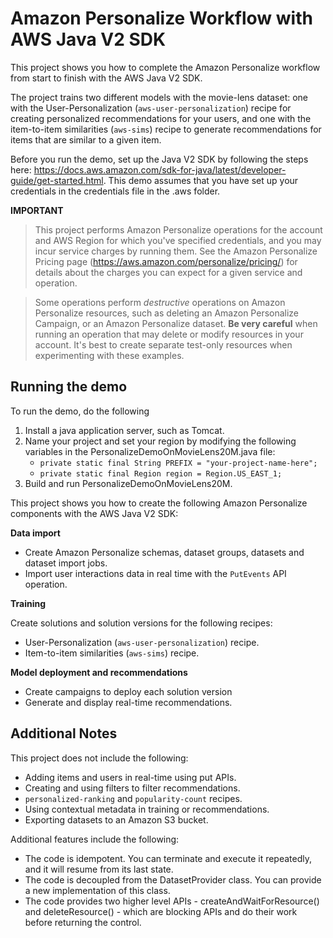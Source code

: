 # Amazon Personalize Workflow with AWS Java V2 SDK

This project shows you how to complete the Amazon Personalize
workflow from start to finish with the AWS Java V2 SDK.

The project trains
two different models with the movie-lens dataset: one with the User-Personalization (`aws-user-personalization`)
recipe for creating personalized recommendations for your users, and one with the
item-to-item similarities (`aws-sims`) recipe to generate recommendations for items
that are similar to a given item.

Before you run the demo, set up the Java V2 SDK by following the steps here:
https://docs.aws.amazon.com/sdk-for-java/latest/developer-guide/get-started.html.
This demo assumes that you have set up your credentials in the credentials file in the .aws folder.

**IMPORTANT**

>This project performs Amazon Personalize operations for the account and AWS Region for which you've specified
credentials, and you may incur service charges by running them.
See the Amazon Personalize Pricing page (https://aws.amazon.com/personalize/pricing/) for details about the charges you can expect for a given
service and operation.

>Some operations perform *destructive* operations on Amazon Personalize resources, such as deleting an Amazon Personalize Campaign,
or an Amazon Personalize dataset. **Be very careful** when running an operation that
may delete or modify resources in your account. It's best to create separate test-only
resources when experimenting with these examples.

## Running the demo

To run the demo, do the following

1. Install a java application server, such as Tomcat.
2. Name your project and set your region by modifying the following variables in the PersonalizeDemoOnMovieLens20M.java file:
   - `private static final String PREFIX = "your-project-name-here";`
   - `private static final Region region = Region.US_EAST_1;`
3. Build and run PersonalizeDemoOnMovieLens20M.

This project shows you how to create the following Amazon Personalize components with the AWS Java V2 SDK:

**Data import**
- Create Amazon Personalize schemas, dataset groups, datasets and dataset import jobs.
- Import user interactions data in real time with the `PutEvents` API operation.

**Training**

Create solutions and solution versions for the following recipes:
- User-Personalization (`aws-user-personalization`) recipe.
- Item-to-item similarities (`aws-sims`) recipe.

**Model deployment and recommendations**
- Create campaigns to deploy each solution version
- Generate and display real-time recommendations.

## Additional Notes

This project does not include the following:
- Adding items and users in real-time using put APIs.
- Creating and using filters to filter recommendations.
- `personalized-ranking` and `popularity-count` recipes.
- Using contextual metadata in training or recommendations.
- Exporting datasets to an Amazon S3 bucket.

Additional features include the following:
- The code is idempotent. You can terminate and execute it repeatedly, and it will resume from its last state.
- The code is decoupled from the DatasetProvider class. You can provide a new implementation of this class.
- The code provides two higher level APIs - createAndWaitForResource() and
  deleteResource() - which are blocking APIs and do their work before returning the control.
